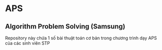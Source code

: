 # APS
## Algorithm Problem Solving (Samsung)

Repository này chứa 1 số bài thuật toán cơ bản trong chương trình dạy APS của các sinh viên STP

